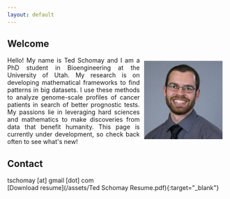 ```yaml
---
layout: default
---
```


## Welcome
<img align="right" src="/assets/images/Ted.jpg" height="180" width="180" style="padding:10px;">
<p align="justify">
Hello! My name is Ted Schomay and I am a PhD student in Bioengineering at the University of Utah. My research is on developing mathematical frameworks to find patterns in big datasets. I use these methods to analyze genome-scale profiles of cancer patients in search of better prognostic tests. My passions lie in leveraging hard sciences and mathematics to make discoveries from data that benefit humanity. This page is currently under development, so check back often to see what's new!
</p>

## Contact
tschomay [at] gmail [dot] com  
[Download resume](/assets/Ted Schomay Resume.pdf){:target="_blank"}
